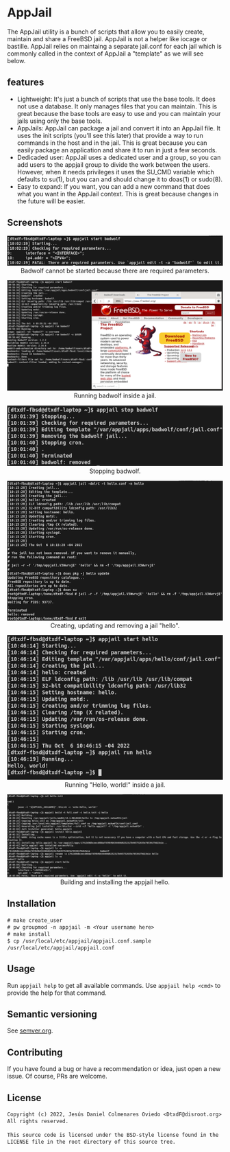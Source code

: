 # AppJail

The AppJail utility is a bunch of scripts that allow you to easily create, maintain and share a FreeBSD jail. AppJail is not a helper like iocage or bastille. AppJail relies on maintaing a separate jail.conf for each jail which is commonly called in the context of AppJail a "template" as we will see below.

## features

* Lightweight: It's just a bunch of scripts that use the base tools. It does not use a database. It only manages files that you can maintain. This is great because the base tools are easy to use and you can maintain your jails using only the base tools.
* AppJails: AppJail can package a jail and convert it into an AppJail file. It uses the init scripts (you'll see this later) that provide a way to run commands in the host and in the jail. This is great because you can easily package an application and share it to run in just a few seconds.
* Dedicaded user: AppJail uses a dedicated user and a group, so you can add users to the appjail group to divide the work between the users. However, when it needs privileges it uses the SU_CMD variable which defaults to su(1), but you can and should change it to doas(1) or sudo(8).
* Easy to expand: If you want, you can add a new command that does what you want in the AppJail context. This is great because changes in the future will be easier.

## Screenshots

<p align="center">
    <img src="assets/screenshots/required-parameters-start-badwolf.png">
    <br>
    Badwolf cannot be started because there are required parameters.
</p>

<p align="center">
    <img src="assets/screenshots/run-badwolf.png">
    <br>
    Running badwolf inside a jail.
</p>

<p align="center">
    <img src="assets/screenshots/stop-badwolf.png">
    <br>
    Stopping badwolf.
</p>

<p align="center">
    <img src="assets/screenshots/jail-hello.png">
    <br>
    Creating, updating and removing a jail "hello".
</p>

<p align="center">
    <img src="assets/screenshots/start-hello.png">
    <br>
    Running "Hello, world!" inside a jail.
</p>

<p align="center">
    <img src="assets/screenshots/build-install-hello.png">
    <br>
    Building and installing the appjail hello.
</p>

## Installation

```
# make create_user
# pw groupmod -n appjail -m <Your username here>
# make install
$ cp /usr/local/etc/appjail/appjail.conf.sample /usr/local/etc/appjail/appjail.conf
```

## Usage

Run `appjail help` to get all available commands. Use `appjail help <cmd>` to provide the help for that command.

## Semantic versioning

See [semver.org](https://semver.org).

## Contributing

If you have found a bug or have a recommendation or idea, just open a new issue. Of course, PRs are welcome.

## License

```
Copyright (c) 2022, Jesús Daniel Colmenares Oviedo <DtxdF@disroot.org>
All rights reserved.

This source code is licensed under the BSD-style license found in the
LICENSE file in the root directory of this source tree.
```